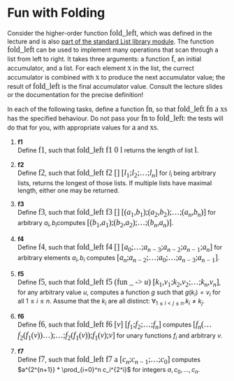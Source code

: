 # Fun with Folding
Consider the higher-order function <font size=4 face=consolas>fold_left</font>, which was defined in the lecture and is also [part of the standard List library module](https://v2.ocaml.org/api/List.html#VALfold_left). The function <font size=4 face=consolas>fold_left</font> can be used to implement many operations that scan through a list from left to right. It takes three arguments: a function <font size=4 face=consolas>f</font>, an initial accumulator, and a list. For each element <font size=4 face=consolas>x</font> in the list, the currect accumulator is combined with <font size=4 face=consolas>x</font> to produce the next accumulator value; the result of <font size=4 face=consolas>fold_left</font> is the final accumulator value. Consult the lecture slides or the documentation for the precise definition!

In each of the following tasks, define a function <font size=4 face=consolas>fn</font>, so that <font size=4 face=consolas>fold_left fn a xs</font> has the specified behaviour. Do not pass your <font size=4 face=consolas>fn</font> to <font size=4 face=consolas>fold_left</font>: the tests will do that for you, with appropriate values for <font size=4 face=consolas>a</font> and <font size=4 face=consolas>xs</font>.

1. **f1**  
    Define <font size=4 face=consolas>f1</font>, such that <font size=4 face=consolas>fold_left f1 0 l</font> returns the length of list <font size=4 face=consolas>l</font>.

2. **f2**  
    Define <font size=4 face=consolas>f2</font>, such that <font size=4 face=consolas>fold_left f2 [] [$l_1$;$l_2$;$\dots$;$l_n$]</font> for $l_i$ being arbitrary lists, returns the longest of those lists. If multiple lists have maximal length, either one may be returned.

3. **f3**  
    Define <font size=4 face=consolas>f3</font>, such that <font size=4 face=consolas>fold_left f3 [] [($a_1$,$b_1$);($a_2$,$b_2$);$\dots$;($a_n$,$b_n$)]</font> for arbitrary $a_i,b_i$​ computes <font size=4 face=consolas>[($b_1$,$a_1$);($b_2$,$a_2$);$\dots$;($b_n$,$a_n$)]</font>.

4. **f4**  
    Define <font size=4 face=consolas>f4</font>, such that <font size=4 face=consolas>fold_left f4 [] [$a_0$;$\dots$;$a_{n-3}$;$a_{n-2}$;$a_{n-1}$;$a_n$]</font> for arbitrary elements $a_i,b_i$ computes <font size=4 face=consolas>[$a_n$;$a_{n-2}$;$\dots$;$a_0$;$\dots$;$a_{n-3}$;$a_{n-1}$]</font>.

5. **f5**  
    Define <font size=4 face=consolas>f5</font>, such that  <font size=4 face=consolas>fold_left f5 (fun _ -> $u$) [$k_1$,$v_1$;$k_2$,$v_2$;$\dots$;$k_n$,$v_n$]</font>, for any arbitrary value $u$, computes a function $g$ such that $g(k_i)=v_i$ for all $1\leq i\leq n$. Assume that the $k_i$ are all distinct: $\forall _{1\leq i<j\leq n} .k_i \ne k_j$.

6. **f6**  
    Define <font size=4 face=consolas>f6</font>, such that <font size=4 face=consolas>fold_left f6 [$v$] [$f_1$;$f_2$;$\dots$;$f_n$]</font> computes <font size=4 face=consolas>[$f_n(\dots f_2(f_1(v))\dots)$;$\dots$;$f_2(f_1(v))$;$f_1(v)$;$v$]</font> for unary functions $f_i$​ and arbitrary $v$.

7. **f7**  
    Define <font size=4 face=consolas>f7</font>, such that <font size=4 face=consolas>fold_left f7 a [$c_n$;$c_{n-1}$;$\dots$;$c_0$]</font> computes $a^{2^{n+1}} * \prod_{i=0}^n c_i^{2^i}$ for integers $a,c_0,\dots,c_n$.